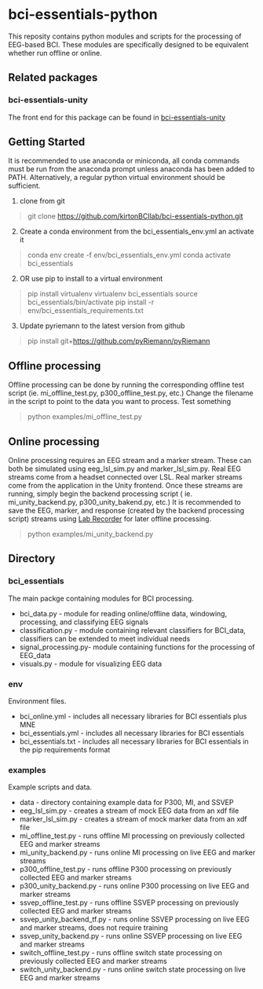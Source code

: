 # bci-essentials-python
This reposity contains python modules and scripts for the processing of EEG-based BCI. 
These modules are specifically designed to be equivalent whether run offline or online.


## Related packages
### bci-essentials-unity
The front end for this package can be found in [bci-essentials-unity](https://www.github.com/kirtonBCIlab/bci-essentials-unity)

## Getting Started
It is recommended to use anaconda or miniconda, all conda commands must be run from the anaconda prompt unless anaconda has been added to PATH.
Alternatively, a regular python virtual environment should be sufficient.

1. clone from git
>git clone https://github.com/kirtonBCIlab/bci-essentials-python.git
2. Create a conda environment from the bci_essentials_env.yml an activate it
>conda env create -f env/bci_essentials_env.yml
>conda activate bci_essentials
2. OR use pip to install to a virtual environment
>pip install virtualenv
>virtualenv bci_essentials
>source bci_essentials/bin/activate
>pip install -r env/bci_essentials_requirements.txt
3. Update pyriemann to the latest version from github
>pip install git+https://github.com/pyRiemann/pyRiemann

## Offline processing
Offline processing can be done by running the corresponding offline test script (ie. mi_offline_test.py, p300_offline_test.py, etc.)
Change the filename in the script to point to the data you want to process.
Test something 
>python examples/mi_offline_test.py


## Online processing
Online processing requires an EEG stream and a marker stream. These can both be simulated using eeg_lsl_sim.py and marker_lsl_sim.py.
Real EEG streams come from a headset connected over LSL. Real marker streams come from the application in the Unity frontend.
Once these streams are running, simply begin the backend processing script ( ie. mi_unity_backend.py, p300_unity_bakend.py, etc.)
It is recommended to save the EEG, marker, and response (created by the backend processing script) streams using 
[Lab Recorder](https://github.com/labstreaminglayer/App-LabRecorder) for later offline processing.
>python examples/mi_unity_backend.py

## Directory
### bci_essentials
The main packge containing modules for BCI processing.
- bci_data.py         -   module for reading online/offline data, windowing, processing, and classifying EEG signals
- classification.py   -   module containing relevant classifiers for BCI_data, classifiers can be extended to meet individual needs
- signal_processing.py-   module containing functions for the processing of EEG_data
- visuals.py          -   module for visualizing EEG data

### env
Environment files.
- bci_online.yml      -   includes all necessary libraries for BCI essentials plus MNE
- bci_essentials.yml  -   includes all necessary libraries for BCI essentials
- bci_essentials.txt  -   includes all necessary libraries for BCI essentials in the pip requirements format

### examples
Example scripts and data.
- data                        -   directory containing example data for P300, MI, and SSVEP
- eeg_lsl_sim.py              -   creates a stream of mock EEG data from an xdf file
- marker_lsl_sim.py           -   creates a stream of mock marker data from an xdf file
- mi_offline_test.py          -   runs offline MI processing on previously collected EEG and marker streams
- mi_unity_backend.py         -   runs online MI processing on live EEG and marker streams
- p300_offline_test.py        -   runs offline P300 processing on previously collected EEG and marker streams
- p300_unity_backend.py       -   runs online P300 processing on live EEG and marker streams
- ssvep_offline_test.py       -   runs offline SSVEP processing on previously collected EEG and marker streams
- ssvep_unity_backend_tf.py   -   runs online SSVEP processing on live EEG and marker streams, does not require training
- ssvep_unity_backend.py      -   runs online SSVEP processing on live EEG and marker streams
- switch_offline_test.py      -   runs offline switch state processing on previously collected EEG and marker streams
- switch_unity_backend.py     -   runs online switch state processing on live EEG and marker streams


